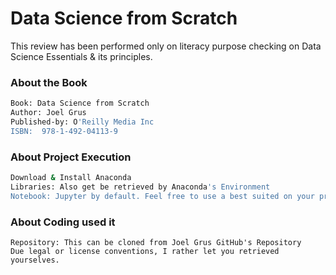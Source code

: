 # Data Science from Scratch

This review has been performed only on literacy purpose checking on 
Data Science Essentials & its principles. 


### About the Book
```sh
Book: Data Science from Scratch
Author: Joel Grus
Published-by: O'Reilly Media Inc
ISBN:  978-1-492-04113-9
```

### About Project Execution
```sh
Download & Install Anaconda
Libraries: Also get be retrieved by Anaconda's Environment 
Notebook: Jupyter by default. Feel free to use a best suited on your preference
```

### About Coding used it
```
Repository: This can be cloned from Joel Grus GitHub's Repository
Due legal or license conventions, I rather let you retrieved yourselves.
```